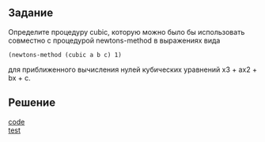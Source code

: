 ## Задание
Определите процедуру cubic, которую можно было бы использовать совместно с процедурой newtons-method в выражениях вида

```
(newtons-method (cubic a b c) 1)
```

для приближенного вычисления нулей кубических уравнений x3 + ax2 + bx + c.

## Решение
[code](../../src/chapter01/solution_40.rkt)  
[test](../../test/chapter01/test_40.rkt)